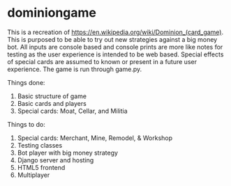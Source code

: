 # dominiongame

This is a recreation of https://en.wikipedia.org/wiki/Dominion_(card_game).  This is purposed to be able to try out new strategies against a big money bot.  All inputs are console based and console prints are more like notes for testing as the user experience is intended to be web based.  Special effects of special cards are assumed to known or present in a future user experience.  The game is run through game.py.

Things done:
1)  Basic structure of game
2)  Basic cards and players
3)  Special cards:  Moat, Cellar, and Militia

Things to do:
1)  Special cards:  Merchant, Mine, Remodel, & Workshop
2)  Testing classes
3)  Bot player with big money strategy
4)  Django server and hosting
5)  HTML5 frontend
6)  Multiplayer
